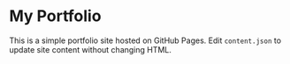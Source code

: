 # My Portfolio
This is a simple portfolio site hosted on GitHub Pages.
Edit `content.json` to update site content without changing HTML.